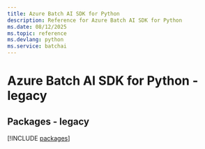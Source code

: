 ```yaml
---
title: Azure Batch AI SDK for Python
description: Reference for Azure Batch AI SDK for Python
ms.date: 08/12/2025
ms.topic: reference
ms.devlang: python
ms.service: batchai
---
```

# Azure Batch AI SDK for Python - legacy
## Packages - legacy
[!INCLUDE [packages](batch-ai-index.md)]